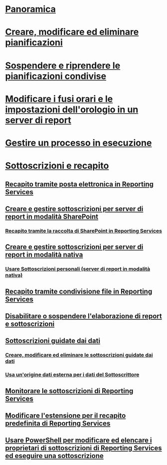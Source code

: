# [Panoramica](schedules.md)  
# [Creare, modificare ed eliminare pianificazioni](create-modify-and-delete-schedules.md)  
# [Sospendere e riprendere le pianificazioni condivise](pause-and-resume-shared-schedules.md)  
# [Modificare i fusi orari e le impostazioni dell'orologio in un server di report](change-time-zones-and-clock-settings-on-a-report-server.md)  
# [Gestire un processo in esecuzione](manage-a-running-process.md)  
# [Sottoscrizioni e recapito](subscriptions-and-delivery-reporting-services.md)  
## [Recapito tramite posta elettronica in Reporting Services](e-mail-delivery-in-reporting-services.md)  
## [Creare e gestire sottoscrizioni per server di report in modalità SharePoint](create-and-manage-subscriptions-for-sharepoint-mode-report-servers.md)  
### [Recapito tramite la raccolta di SharePoint in Reporting Services](sharepoint-library-delivery-in-reporting-services.md)  
## [Creare e gestire sottoscrizioni per server di report in modalità nativa](create-and-manage-subscriptions-for-native-mode-report-servers.md)  
### [Usare Sottoscrizioni personali (server di report in modalità nativa)](use-my-subscriptions-native-mode-report-server.md)  
## [Recapito tramite condivisione file in Reporting Services](file-share-delivery-in-reporting-services.md)  
## [Disabilitare o sospendere l'elaborazione di report e sottoscrizioni](disable-or-pause-report-and-subscription-processing.md)  
## [Sottoscrizioni guidate dai dati](data-driven-subscriptions.md)  
### [Creare, modificare ed eliminare le sottoscrizioni guidate dai dati](create-modify-and-delete-data-driven-subscriptions.md)  
### [Usa un'origine dati esterna per i dati del Sottoscrittore](use-an-external-data-source-for-subscriber-data-data-driven-subscription.md)  
## [Monitorare le sottoscrizioni di Reporting Services](monitor-reporting-services-subscriptions.md)  
## [Modificare l'estensione per il recapito predefinita di Reporting Services](change-the-default-reporting-services-delivery-extension.md)  
## [Usare PowerShell per modificare ed elencare i proprietari di sottoscrizioni di Reporting Services ed eseguire una sottoscrizione](manage-subscription-owners-and-run-subscription-powershell.md)  
